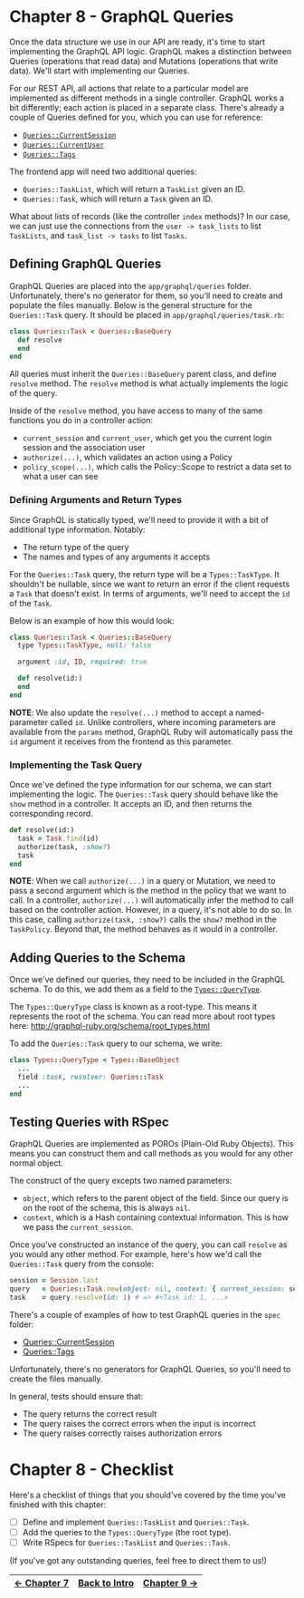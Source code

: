 # Chapter 8 - GraphQL Queries
Once the data structure we use in our API are ready, it's time to start implementing the GraphQL API logic.
GraphQL makes a distinction between Queries (operations that read data) and Mutations (operations that write data).
We'll start with implementing our Queries.

For our REST API, all actions that relate to a particular model are implemented as different methods in a
single controller. GraphQL works a bit differently; each action is placed in a separate class.
There's already a couple of Queries defined for you, which you can use for reference:
 - [`Queries::CurrentSession`](../app/graphql/queries/current_session.rb)
 - [`Queries::CurrentUser`](../app/graphql/queries/current_user.rb)
 - [`Queries::Tags`](../app/graphql/queries/tags.rb)

The frontend app will need two additional queries:
 - `Queries::TaskList`, which will return a `TaskList` given an ID.
 - `Queries::Task`, which will return a `Task` given an ID.

What about lists of records (like the controller `index` methods)? In our case, we can just use the connections from
the `user -> task_lists` to list `TaskLists`, and `task_list -> tasks` to list `Tasks`.

## Defining GraphQL Queries
GraphQL Queries are placed into the `app/graphql/queries` folder. Unfortunately, there's no generator for them, so you'll
need to create and populate the files manually.
Below is the general structure for the `Queries::Task` query. It should be placed in `app/graphql/queries/task.rb`:

```ruby
class Queries::Task < Queries::BaseQuery
  def resolve
  end
end
```

All queries must inherit the `Queries::BaseQuery` parent class, and define `resolve` method.
The `resolve` method is what actually implements the logic of the query.

Inside of the `resolve` method, you have access to many of the same functions you do in a controller action:
 - `current_session` and `current_user`, which get you the current login session and the association user
 - `authorize(...)`, which validates an action using a Policy
 - `policy_scope(...)`, which calls the Policy::Scope to restrict a data set to what a user can see

### Defining Arguments and Return Types
Since GraphQL is statically typed, we'll need to provide it with a bit of additional type information.
Notably:
 - The return type of the query
 - The names and types of any arguments it accepts

For the `Queries::Task` query, the return type will be a `Types::TaskType`. It shouldn't be nullable, since we want
to return an error if the client requests a `Task` that doesn't exist.
In terms of arguments, we'll need to accept the `id` of the `Task`.

Below is an example of how this would look:

```ruby
class Queries::Task < Queries::BaseQuery
  type Types::TaskType, null: false

  argument :id, ID, required: true

  def resolve(id:)
  end
end
```

**NOTE**: We also update the `resolve(...)` method to accept a named-parameter called `id`.
Unlike controllers, where incoming parameters are available from the `params` method,
GraphQL Ruby will automatically pass the `id` argument it receives from the frontend as this parameter.

### Implementing the Task Query
Once we've defined the type information for our schema, we can start implementing the logic.
The `Queries::Task` query should behave like the `show` method in a controller.
It accepts an ID, and then returns the corresponding record.

```ruby
def resolve(id:)
  task = Task.find(id)
  authorize(task, :show?)
  task
end
```

**NOTE**: When we call `authorize(...)` in a query or Mutation, we need to pass a second argument which is the method
in the policy that we want to call. In a controller, `authorize(...)` will automatically infer the method to call based
on the controller action. However, in a query, it's not able to do so.
In this case, calling `authorize(task, :show?)` calls the `show?` method in the `TaskPolicy`. Beyond that, the method
behaves as it would in a controller.

## Adding Queries to the Schema
Once we've defined our queries, they need to be included in the GraphQL schema.
To do this, we add them as a field to the [`Types::QueryType`](../app/graphql/types/query_type.rb).

The `Types::QueryType` class is known as a root-type. This means it represents the root of the schema.
You can read more about root types here:
http://graphql-ruby.org/schema/root_types.html

To add the `Queries::Task` query to our schema, we write:

```ruby
class Types::QueryType < Types::BaseObject
  ...
  field :task, resolver: Queries::Task
  ...
end
```

## Testing Queries with RSpec
GraphQL Queries are implemented as POROs (Plain-Old Ruby Objects).
This means you can construct them and call methods as you would for any other normal object.

The construct of the query excepts two named parameters:
 - `object`, which refers to the parent object of the field. Since our query is on the root of the schema, this is always `nil`.
 - `context`, which is a Hash containing contextual information. This is how we pass the `current_session`.

Once you've constructed an instance of the query, you can call `resolve` as you would any other method.
For example, here's how we'd call the `Queries::Task` query from the console:

```ruby
session = Session.last
query   = Queries::Task.new(object: nil, context: { current_session: session })
task    = query.resolve(id: 1) # => #<Task id: 1, ...>
```

There's a couple of examples of how to test GraphQL queries in the `spec` folder:
 - [Queries::CurrentSession](../spec/graphql/queries/current_session_spec.rb)
 - [Queries::Tags](../spec/graphql/queries/tags_spec.rb)

Unfortunately, there's no generators for GraphQL Queries, so you'll need to create the files manually.

In general, tests should ensure that:
 - The query returns the correct result
 - The query raises the correct errors when the input is incorrect
 - The query raises correctly raises authorization errors

# Chapter 8 - Checklist
Here's a checklist of things that you should've covered by the time you've finished with this chapter:

- [ ] Define and implement `Queries::TaskList` and `Queries::Task`.
- [ ] Add the queries to the `Types::QueryType` (the root type).
- [ ] Write RSpecs for `Queries::TaskList` and `Queries::Task`.

(If you've got any outstanding queries, feel free to direct them to us!)

| [&larr; Chapter 7](./Chapter%207%20-%20GraphQL%20Types.md) | [Back to Intro](../README.md) | [Chapter 9 &rarr;](./Chapter%209%20-%20GraphQL%20Mutations.md) |
| --:| --:| --: |
